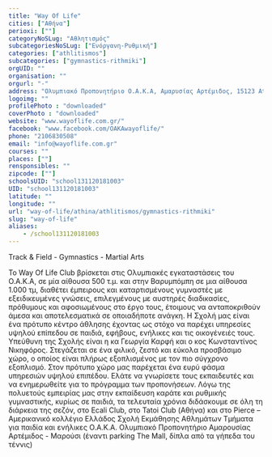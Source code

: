 ```yaml
---
title: "Way Of Life"
cities: ["Αθήνα"]
perioxi: [""]
categoryNoSLug: "Αθλητισμός"
subcategoriesNoSLug: ["Ενόργανη-Ρυθμική"]
categories: ["athlitismos"]
subcategories: ["gymnastics-rithmiki"]
orgUID: ""
organisation: ""
orgurl: "-"
address: "Ολυμπιακό Προπονητήριο Ο.Α.Κ.Α, Αμαρυσίας Αρτέμιδος, 15123 Athens, Greece"
logoimg: ""
profilePhoto : "downloaded"
coverPhoto : "downloaded"
website: "www.wayoflife.com.gr/"
facebook: "www.facebook.com/OAKAwayoflife/"
phone: "2106830508"
email: "info@wayoflife.com.gr"
courses: ""
places: [""]
rensponsibles: ""
zipcode: [""]
schoolsUID: "school131120181003"
UID: "school131120181003"
latitude: ""
longitude: ""
url: "way-of-life/athina/athlitismos/gymnastics-rithmiki"
slug: "way-of-life"
aliases:
    - /school131120181003
---
```



Track &amp; Field - Gymnastics - Martial Arts

Το Way Of Life Club βρίσκεται στις Ολυμπιακές εγκαταστάσεις του Ο.Α.Κ.Α, σε μία αίθουσα 500 τ.μ. και στην Βαρυμπόμπη σε μια αίθουσα 1.000 τμ, διαθέτει έμπειρους και καταρτισμένους γυμναστές με εξειδικευμένες γνώσεις, επιλεγμένους με αυστηρές διαδικασίες, πρόθυμους και αφοσιωμένους στο έργο τους, έτοιμους να ανταποκριθούν άμεσα και αποτελεσματικά σε οποιαδήποτε ανάγκη. Η Σχολή μας είναι ένα πρότυπο κέντρο άθλησης έχοντας ως στόχο να παρέχει υπηρεσίες υψηλού επίπεδου σε παιδιά, εφήβους, ενήλικες και τις οικογένειές τους. Υπεύθυνη της Σχολής είναι η κα Γεωργία Καρφή και ο κος Κωνσταντίνος Νικηφόρος. Στεγάζεται σε ένα φιλικό, ζεστό και εύκολα προσβάσιμο χώρο, ο οποίος είναι πλήρως εξοπλισμένος με τον πιο σύγχρονο εξοπλισμό. Στον πρότυπο χώρο μας παρέχεται ένα ευρύ φάσμα υπηρεσιών υψηλού επιπέδου. Ελάτε να γνωρίσετε τους εκπαιδευτές και να ενημερωθείτε για το πρόγραμμα των προπονήσεων. Λόγω της πολυετούς εμπειρίας μας στην εκπαίδευση καράτε και ρυθμικής γυμναστικής, κυρίως σε παιδιά, τα τελευταία χρόνια διδάσκουμε σε όλη τη διάρκεια της σεζόν, στο Ecali Club, στο Tatoi Club (Αθήνα) και στο Pierce – Aμερικανικό κολλέγιο Eλλάδος Σχολή Εκμάθησης Αθλημάτων Τμήματα για παιδία και ενήλικες O.A.K.A. Ολυμπιακό Προπονητήριο Αμαρουσίας Αρτέμιδος - Μαρούσι (έναντι parking The Mall, δίπλα από τα γήπεδα του τέννις)